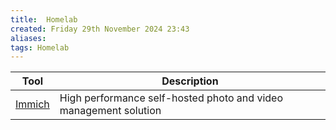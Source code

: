 ```yaml
---
title:  Homelab
created: Friday 29th November 2024 23:43
aliases: 
tags: Homelab
---
```


| Tool                                           | Description                                                      |
| ---------------------------------------------- | ---------------------------------------------------------------- |
| [Immich](https://github.com/immich-app/immich) | High performance self-hosted photo and video management solution |
